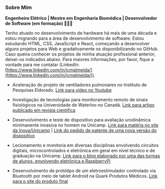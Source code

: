 ### Sobre Mim

**Engenheiro Elétrico | Mestre em Engenharia Biomédica | Desenvolvedor de Software (em formação) 👨🏻‍💻**

Tenho atuado no desenvolvimento de hardware há mais de uma década e estou migrando para a área de desenvolvimento de software. Estou estudando HTML, CSS, JavaScript e React, começando a desenvolver alguns projetos para Web e gradativamente os disponibilizando no GitHub. Caso queira conhecer os projetos de minha atuação profissional anterior, deixei-os indicados abaixo. Para maiores informações, por favor, fique a vontade para me contatar (LinkedIn: [https://www.linkedin.com/in/jcmalmeida/](https://www.linkedin.com/in/jcmalmeida/)).

* Aceleração do projeto de ventiladores pulmonares no Instituto de Pesquisas Eldorado. [Link para vídeo no Youtube](https://youtu.be/37EInB4_JAs?t=628)

* Investigação de tecnologias para monitoramento remoto de sinais fisiológicos na Universidade de Waterloo no Canadá. [Link para artigo publicado em revista científica](https://ieeexplore.ieee.org/document/8695699/)

* Desenvolvimento e teste de dispositivo para avaliação urodinâmica minimanente invasiva no homem na Unicamp. [Link para matéria no site da Inova/Unicamp](https://www.inova.unicamp.br/2017/04/tecnologia-da-unicamp-possibilita-a-avaliacao-do-funcionamento-da-bexiga-com-minimo-de-desconforto-para-o-paciente/) | [Link do pedido de patente de uma nova versão do dispositivo](https://patents.google.com/patent/WO2014131097A1/pt)

* Lecionamento e monitoria em diversas disciplinas envolvendo circuitos digitais, microcontrolados e eletrônica em geral em nível técnico e de graduação na Unicamp. [Link para o blog elaborado por uma das turmas de alunos, envolvendo eletrônica e RaspberryPi](http://labeletron.blogspot.com.br/)

* Desenvolvimento de protótipo de um eletroestimulador controlado via Bluetooth por meio de tablet Android na Quark Produtos Médicos. [Link para o site do produto final](https://quarkmedical.com.br/quark2302/index.php?route=product/product&path=64&product_id=105)
